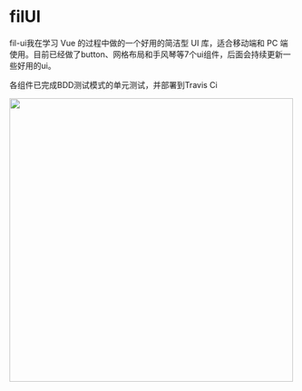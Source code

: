 # filUI 
fil-ui我在学习 Vue 的过程中做的一个好用的简洁型 UI 库，适合移动端和 PC 端使用。目前已经做了button、网格布局和手风琴等7个ui组件，后面会持续更新一些好用的ui。

各组件已完成BDD测试模式的单元测试，并部署到Travis Ci
<div style="padding-top: -200px">
<img height="500px" src="https://camo.githubusercontent.com/2356d32350b11d4cd3eb5eb7bf7a8d2033a2f152/68747470733a2f2f757365722d676f6c642d63646e2e786974752e696f2f323032302f352f32322f313732336262663230613631646130643f773d38303026683d38303026663d706e6726733d343037333331">
</div>


